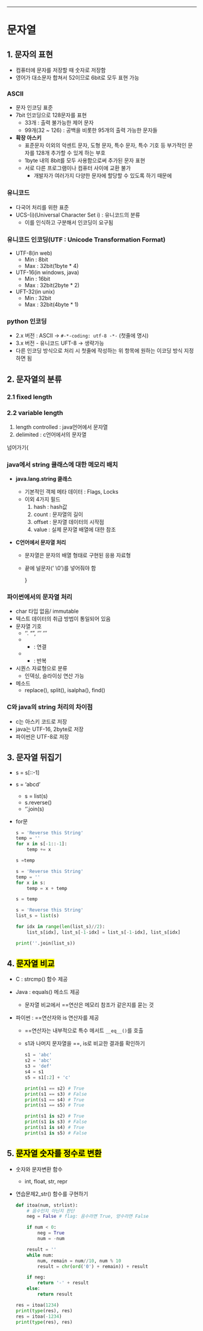 ---

# 문자열

## 1. 문자의 표현

- 컴퓨터에 문자를 저장할 때 숫자로 저장함
- 영어가 대소문자 합쳐서 52이므로 6bit로 모두 표현 가능

### ASCII

- 문자 인코딩 표준
- 7bit  인코딩으로 128문자를 표현
  - 33개 : 출력 불가능한 제어 문자
  - 99개(32 ~ 126) : 공백을 비롯한 95개의 출력 가능한 문자들
- **확장 아스키**
  - 표준문자 이외의  악센트 문자, 도형 문자, 특수 문자, 특수 기호 등 부가적인 문자를 128개 추가할 수 있게 하는 부호
  - 1byte 내의 8bit를 모두 사용함으로써 추가된 문자 표현
  - 서로 다른 프로그램이나 컴퓨터 사이에 교환 불가
    - 개발자가 여러가지 다양한 문자에 할당할 수 있도록 하기 때문에

### 유니코드

- 다국어 처리를 위한 표준
- UCS-(i)(Universal Character Set i) : 유니코드의 분류
  - 이를 인식하고 구분해서 인코딩이 요구됨

### 유니코드 인코딩(UTF : Unicode Transformation Format)

- UTF-8(in web)
  - Min : 8bit
  - Max : 32bit(1byte * 4)
- UTF-16(in windows, java)
  - Min : 16bit
  - Max : 32bit(2byte * 2)
- UFT-32(in unix)
  - Min : 32bit
  - Max : 32bit(4byte * 1)

### python 인코딩

- 2.x 버전 : ASCII → `#-*-coding: utf-8 -*-` (첫줄에 명시)
- 3.x 버전 - 유니코드 UFT-8 → 생략가능
- 다른 인코딩 방식으로 처리 시 첫줄에 작성하는 위 항목에 원하는 이코딩 방식 지정하면 됨

## 2. 문자열의 분류

### 2.1 fixed length

### 2.2 variable length

1. length controlled : java언어에서 문자열
2. delimited : c언어에서의 문자열

넘어가기{

### java에서 string 클래스에 대한 메모리 배치

- **java.lang.string 클래스**
  
  - 기본적인 객체 메타 데이터 : Flags, Locks
  - 이외 4가지 필드
    1. hash : hash값
    2. count : 문자열의 길이
    3. offset : 문자열 데이터의 시작점
    4. value : 실제 문자열 배열에 대한 참조

- **C언어에서 문자열 처리**
  
  - 문자열은 문자의 배열 형태로 구현된 응용 자료형
  
  - 끝에 널문자(’ \0’)를 넣어줘야 함
    
    }

### 파이썬에서의 문자열 처리

- char 타입 없음/ immutable
- 텍스트 데이터의 취급 방법이 통일되어 있음
- 문자열 기호
  - ‘’. “”, ‘’’ ‘’’
  - + : 연결
  - * : 반복
- 시퀀스 자료형으로 분류
  - 인덱싱, 슬라이싱 연산 가능
- 메소드
  - replace(), split(), isalpha(), find()

### C와 java의 string 처리의 차이점

- c는 아스키 코드로 저장
- java는 UTF-16, 2byte로 저장
- 파이썬은 UTF-8로 저장

## 3. 문자열 뒤집기

- s = s[::-1]

- s = ‘abcd’
  
  - s = list(s)
  - s.reverse()
  - ‘’.join(s)

- for문
  
  ```python
  s = 'Reverse this String'
  temp = ''
  for x in s[-1::-1]:
      temp += x
  
  s =temp
  ```
  
  ```python
  s = 'Reverse this String'
  temp = ''
  for x in s:
      temp = x + temp
  
  s = temp
  ```
  
  ```python
  s = 'Reverse this String'
  list_s = list(s)
  
  for idx in range(len(list_s)//2):
      list_s[idx], list_s[-1-idx] = list_s[-1-idx], list_s[idx]
  
  print(''.join(list_s))
  ```

## 4. <mark>문자열 비교</mark>

- C : strcmp() 함수 제공

- Java : equals() 메소드 제공
  
  - 문자열 비교에서 ==연산은 메모리 참조가 같은지를 묻는 것

- 파이썬 : ==연산자와 is 연산자를 제공
  
  - ==연산자는 내부적으로 특수 메서트 `__eq__()`를 호출
  
  - s1과 나머지 문자열을 ==, is로 비교한 결과를 확인하기
    
    ```python
    s1 = 'abc'
    s2 = 'abc'
    s3 = 'def'
    s4 = s1
    s5 = s1[:2] + 'c'
    
    print(s1 == s2) # True
    print(s1 == s3) # False
    print(s1 == s4) # True
    print(s1 == s5) # True
    
    print(s1 is s2) # True
    print(s1 is s3) # False
    print(s1 is s4) # True
    print(s1 is s5) # False
    ```

## 5. <mark>문자열 숫자를 정수로 변환</mark>

- 숫자와 문자변환 함수
  
  - int, float, str, repr

- 연습문제2_str() 함수를 구현하기
  
  ```python
  def itoa(num, strlist):
      # 음수인지 아닌지 판단
      neg = False # flag: 음수라면 True, 양수라면 False
  
      if num < 0:
          neg = True
          num = -num
  
      result = ''
      while num:
          num, remain = num//10, num % 10
          result = chr(ord('0') + remain)) + result
  
      if neg:
          return '-' + result
      else:
          return result
  
  res = itoa(1234)
  print(type(res), res)
  res = itoa(-1234)
  print(type(res), res)
  ```
